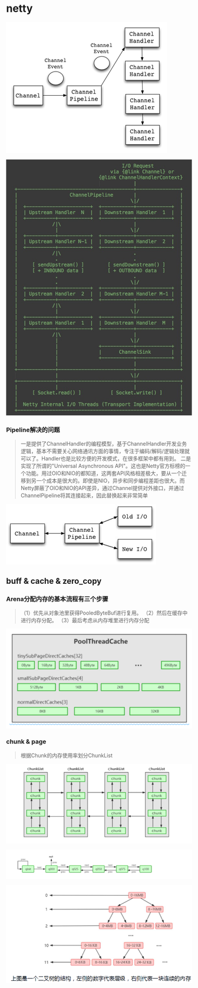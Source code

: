 # netty


![](./res/netty-channl-pipeline.png "")

![](./res/netty-channl-pipeline-upstream-downstream.png "")

### Pipeline解决的问题
>一是提供了ChannelHandler的编程模型，基于ChannelHandler开发业务逻辑，基本不需要关心网络通讯方面的事情，专注于编码/解码/逻辑处理就可以了。Handler也是比较方便的开发模式，在很多框架中都有用到。
>二是实现了所谓的"Universal Asynchronous API"。这也是Netty官方标榜的一个功能。用过OIO和NIO的都知道，这两套API风格相差极大，要从一个迁移到另一个成本是很大的。即使是NIO，异步和同步编程差距也很大。而Netty屏蔽了OIO和NIO的API差异，通过Channel提供对外接口，并通过ChannelPipeline将其连接起来，因此替换起来非常简单

![](./res/channel-pipeline-OIO-NIO.jpg "")






## buff & cache & zero_copy

### Arena分配内存的基本流程有三个步骤
>（1）优先从对象池里获得PooledByteBuf进行复用。
>（2）然后在缓存中进行内存分配。
>（3）最后考虑从内存堆里进行内存分配


![](./res/netty-poolthreadcache.png "")

### chunk & page

>根据Chunk的内存使用率划分ChunkList

![](./res/netty-chunklist.png "")

![](./res/netty-chunklist-q-percent.png "")

![](./res/netty-chunk-btree.png "")